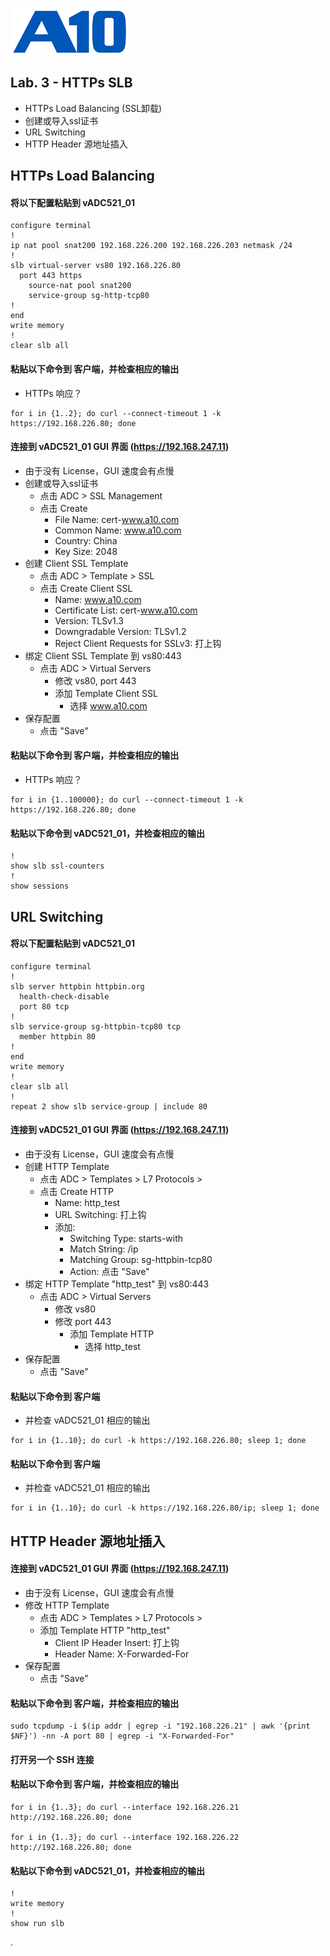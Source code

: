 ![](/Images/A10-NewLogos-Blue-NoReg-RGB-50.png)

## Lab. 3 - HTTPs SLB
 + HTTPs Load Balancing (SSL卸载)
  + 创建或导入ssl证书
  + URL Switching
  + HTTP Header 源地址插入

## HTTPs Load Balancing
#### 将以下配置粘贴到 vADC521_01
```
configure terminal
!
ip nat pool snat200 192.168.226.200 192.168.226.203 netmask /24
!
slb virtual-server vs80 192.168.226.80
  port 443 https
    source-nat pool snat200
    service-group sg-http-tcp80
!
end
write memory
!
clear slb all

```

#### 粘贴以下命令到 客户端，并检查相应的输出
+ HTTPs 响应？
```
for i in {1..2}; do curl --connect-timeout 1 -k https://192.168.226.80; done

```

#### 连接到 vADC521_01 GUI 界面 (https://192.168.247.11)
+ 由于没有 License，GUI 速度会有点慢
+ 创建或导入ssl证书
  + 点击 ADC > SSL Management
  + 点击 Create
    + File Name: cert-www.a10.com
    + Common Name: www.a10.com
    + Country: China
    + Key Size: 2048
+ 创建 Client SSL Template
  + 点击 ADC > Template > SSL
  + 点击 Create Client SSL
    + Name: www.a10.com
    + Certificate List: cert-www.a10.com
    + Version: TLSv1.3
    + Downgradable Version: TLSv1.2
    + Reject Client Requests for SSLv3: 打上钩
+ 绑定 Client SSL Template 到 vs80:443
  + 点击 ADC > Virtual Servers
    + 修改 vs80, port 443
    + 添加 Template Client SSL
      + 选择 www.a10.com
+ 保存配置
  + 点击 "Save"  
    
#### 粘贴以下命令到 客户端，并检查相应的输出
+ HTTPs 响应？
```
for i in {1..100000}; do curl --connect-timeout 1 -k https://192.168.226.80; done

```

#### 粘贴以下命令到 vADC521_01，并检查相应的输出
```
!
show slb ssl-counters
!
show sessions

```


## URL Switching
#### 将以下配置粘贴到 vADC521_01
```
configure terminal
!
slb server httpbin httpbin.org
  health-check-disable
  port 80 tcp
!
slb service-group sg-httpbin-tcp80 tcp
  member httpbin 80
!
end
write memory
!
clear slb all
!
repeat 2 show slb service-group | include 80

```

#### 连接到 vADC521_01 GUI 界面 (https://192.168.247.11)
+ 由于没有 License，GUI 速度会有点慢
+ 创建 HTTP Template
  + 点击 ADC > Templates > L7 Protocols > 
  + 点击 Create HTTP
    + Name: http_test
    + URL Switching: 打上钩
    + 添加:
      + Switching Type: starts-with
      + Match String: /ip
      + Matching Group: sg-httpbin-tcp80
      + Action: 点击 "Save"
+ 绑定 HTTP Template "http_test" 到 vs80:443
  + 点击 ADC > Virtual Servers
    + 修改 vs80
    + 修改 port 443
      + 添加 Template HTTP
        + 选择 http_test
+ 保存配置
  + 点击 "Save"  

#### 粘贴以下命令到 客户端
  + 并检查 vADC521_01 相应的输出
```
for i in {1..10}; do curl -k https://192.168.226.80; sleep 1; done

```

#### 粘贴以下命令到 客户端
  + 并检查 vADC521_01 相应的输出
```
for i in {1..10}; do curl -k https://192.168.226.80/ip; sleep 1; done

```


## HTTP Header 源地址插入
#### 连接到 vADC521_01 GUI 界面 (https://192.168.247.11)
+ 由于没有 License，GUI 速度会有点慢
+ 修改 HTTP Template
  + 点击 ADC > Templates > L7 Protocols > 
  + 添加 Template HTTP "http_test"
    + Client IP Header Insert: 打上钩
    + Header Name: X-Forwarded-For
+ 保存配置
  + 点击 "Save"  
    
#### 粘贴以下命令到 客户端，并检查相应的输出
```
sudo tcpdump -i $(ip addr | egrep -i "192.168.226.21" | awk '{print $NF}') -nn -A port 80 | egrep -i "X-Forwarded-For"

```

#### 打开另一个 SSH 连接
#### 粘贴以下命令到 客户端，并检查相应的输出
```
for i in {1..3}; do curl --interface 192.168.226.21 http://192.168.226.80; done

for i in {1..3}; do curl --interface 192.168.226.22 http://192.168.226.80; done
```

#### 粘贴以下命令到 vADC521_01，并检查相应的输出
```
!
write memory
!
show run slb

```
.